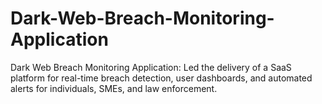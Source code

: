 # Dark-Web-Breach-Monitoring-Application
Dark Web Breach Monitoring Application: Led the delivery of a SaaS platform for real-time breach detection, user dashboards, and automated alerts for individuals, SMEs, and law enforcement.
